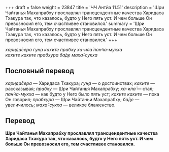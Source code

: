 +++
draft = false
weight = 23847
title = 'ЧЧ Антйа 11.51'
description = 'Шри Чайтанья Махапрабху прославлял трансцендентные качества Харидаса Тхакура так, что казалось, будто у Него пять уст. И чем больше Он превозносил его, тем счастливее становился.'
summary = 'Шри Чайтанья Махапрабху прославлял трансцендентные качества Харидаса Тхакура так, что казалось, будто у Него пять уст. И чем больше Он превозносил его, тем счастливее становился.'
+++

_харида̄сера гун̣а кахите прабху ха-ила̄ пан̃ча-мукха  
кахите кахите прабхура ба̄д̣е маха̄-сукха_

## Пословный перевод

_харида̄сера_ — Харидаса Тхакура; _гун̣а_ — о достоинствах; _кахите_ — рассказывая; _прабху_ — Шри Чайтанья Махапрабху; _ха_\-_ила̄_ — стал; _пан̃ча_\-_мукха_ — как будто у Него было пять уст; _кахите_ _кахите_ — пока Он говорил; _прабхура_ — Шри Чайтаньи Махапрабху; _ба̄д̣е_ — увеличилось; _маха̄_\-_сукха_ — великое блаженство.

## Перевод

**Шри Чайтанья Махапрабху прославлял трансцендентные качества Харидаса Тхакура так, что казалось, будто у Него пять уст. И чем больше Он превозносил его, тем счастливее становился.**
